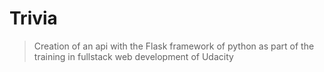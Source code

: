 # Trivia

> Creation of an api with the Flask framework of python as part of the training in fullstack web development of Udacity


